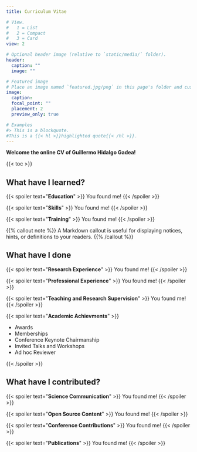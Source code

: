 ```yaml
---
title: Curriculum Vitae

# View.
#   1 = List
#   2 = Compact
#   3 = Card
view: 2

# Optional header image (relative to `static/media/` folder).
header:
  caption: ""
  image: ""

# Featured image
# Place an image named `featured.jpg/png` in this page's folder and customize its options here.
image:
  caption: 
  focal_point: ""
  placement: 2
  preview_only: true

# Examples
#> This is a blockquote.
#This is a {{< hl >}}highlighted quote{{< /hl >}}.
---
```


**Welcome the online CV of Guillermo Hidalgo Gadea!**

{{< toc >}}

## What have I learned?

{{< spoiler text="**Education**" >}}
You found me!
{{< /spoiler >}}

{{< spoiler text="**Skills**" >}}
You found me!
{{< /spoiler >}}

{{< spoiler text="**Training**" >}}
You found me!
{{< /spoiler >}}


{{% callout note %}}
A Markdown callout is useful for displaying notices, hints, or definitions to your readers.
{{% /callout %}}

## What have I done

{{< spoiler text="**Research Experience**" >}}
You found me!
{{< /spoiler >}}

{{< spoiler text="**Professional Experience**" >}}
You found me!
{{< /spoiler >}}

{{< spoiler text="**Teaching and Research Supervision**" >}}
You found me!
{{< /spoiler >}}

{{< spoiler text="**Academic Achievments**" >}}

- Awards
- Memberships
- Conference Keynote Chairmanship
- Invited Talks and Workshops
- Ad hoc Reviewer

{{< /spoiler >}}

## What have I contributed?

{{< spoiler text="**Science Communication**" >}}
You found me!
{{< /spoiler >}}

{{< spoiler text="**Open Source Content**" >}}
You found me!
{{< /spoiler >}}

{{< spoiler text="**Conference Contributions**" >}}
You found me!
{{< /spoiler >}}

{{< spoiler text="**Publications**" >}}
You found me!
{{< /spoiler >}}
